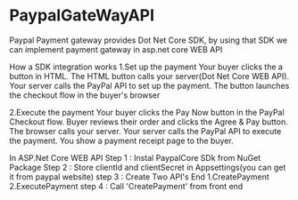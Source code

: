 # PaypalGateWayAPI
Paypal Payment gateway provides Dot Net Core SDK, by using that SDK we can implement payment gateway in asp.net core WEB API

How a SDK integration works
1.Set up the payment
   Your buyer clicks the a button in HTML.
   The HTML button calls your server(Dot Net Core WEB API).
   Your server calls the PayPal API to set up the payment.
   The button launches the checkout flow in the buyer's browser

2.Execute the payment
  Your buyer clicks the Pay Now button in the PayPal Checkout flow.
  Buyer reviews their order and clicks the Agree & Pay button.
  The browser calls your server.
  Your server calls the PayPal API to execute the payment.
  You show a payment receipt page to the buyer.
  
  
  In ASP.Net Core WEB API
Step 1 : Instal PaypalCore SDk from NuGet Package 
Step 2 : Store clientId and clientSecret in Appsettings(you can get it from paypal website)
step 3 : Create Two API's End 1.CreatePayment 2.ExecutePayment
step 4 : Call 'CreatePayment' from front end
